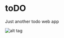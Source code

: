 # toDO
Just another todo web app

![alt tag](https://cloud.githubusercontent.com/assets/11372312/15971629/7e1cef76-2f10-11e6-9626-f99807b4850a.jpg)
